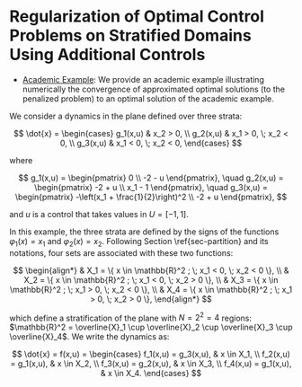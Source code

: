# Regularization of Optimal Control Problems on Stratified Domains Using Additional Controls

* [Academic Example](Example.jl): We provide an academic example illustrating numerically the convergence of approximated optimal solutions (to the penalized problem) to an optimal solution of the academic example.

We consider a dynamics in the plane defined over three strata:

$$
\dot{x} = \begin{cases} 
     g_1(x,u) & x_2 > 0, \\
     g_2(x,u) & x_1 > 0, \; x_2 < 0, \\
     g_3(x,u) & x_1 < 0, \; x_2 < 0,
\end{cases}
$$

where

$$
g_1(x,u) = \begin{pmatrix} 
    0 \\ -2 - u 
\end{pmatrix}, \quad
g_2(x,u) = \begin{pmatrix} 
    -2 + u \\ x_1 - 1 
\end{pmatrix}, \quad
g_3(x,u) = \begin{pmatrix} 
    -\left(x_1 + \frac{1}{2}\right)^2 \\ -2 + u 
\end{pmatrix},
$$

and $u$ is a control that takes values in $U = [-1, 1]$.

In this example, the three strata are defined by the signs of the functions $\varphi_1(x) = x_1$ and $\varphi_2(x) = x_2$. Following Section \ref{sec-partition} and its notations, four sets are associated with these two functions:

$$
\begin{align*}
& X_1 = \{ x \in \mathbb{R}^2 ; \; x_1 < 0, \; x_2 < 0 \}, \\
& X_2 = \{ x \in \mathbb{R}^2 ; \; x_1 < 0, \; x_2 > 0 \}, \\
& X_3 = \{ x \in \mathbb{R}^2 ; \; x_1 > 0, \; x_2 < 0 \}, \\
& X_4 = \{ x \in \mathbb{R}^2 ; \; x_1 > 0, \; x_2 > 0 \},
\end{align*}
$$

which define a stratification of the plane with $N = 2^2 = 4$ regions: $\mathbb{R}^2 = \overline{X}_1 \cup \overline{X}_2 \cup \overline{X}_3 \cup \overline{X}_4$. We write the dynamics as:

$$
\dot{x} = f(x,u) = \begin{cases} 
    f_1(x,u) = g_3(x,u), & x \in X_1, \\
    f_2(x,u) = g_1(x,u), & x \in X_2, \\
    f_3(x,u) = g_2(x,u), & x \in X_3, \\
    f_4(x,u) = g_1(x,u), & x \in X_4.
\end{cases}
$$
